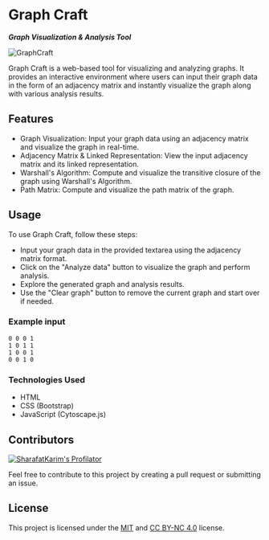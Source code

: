 # Graph Craft
***Graph Visualization & Analysis Tool***

![GraphCraft](https://socialify.git.ci/SharafatKarim/GraphCraft/image?description=1&descriptionEditable=Graph%20Visualization%20%26%20Analysis%20Tool&font=Source%20Code%20Pro&forks=1&issues=1&language=1&name=1&pattern=Circuit%20Board&pulls=1&stargazers=1&theme=Auto)

Graph Craft is a web-based tool for visualizing and analyzing graphs. It provides an interactive environment where users can input their graph data in the form of an adjacency matrix and instantly visualize the graph along with various analysis results.


## Features

- Graph Visualization: Input your graph data using an adjacency matrix and visualize the graph in real-time.
- Adjacency Matrix & Linked Representation: View the input adjacency matrix and its linked representation.
- Warshall's Algorithm: Compute and visualize the transitive closure of the graph using Warshall's Algorithm.
- Path Matrix: Compute and visualize the path matrix of the graph.

## Usage

To use Graph Craft, follow these steps:

- Input your graph data in the provided textarea using the adjacency matrix format.
- Click on the "Analyze data" button to visualize the graph and perform analysis.
- Explore the generated graph and analysis results.
- Use the "Clear graph" button to remove the current graph and start over if needed.

### Example input

```
0 0 0 1
1 0 1 1
1 0 0 1
0 0 1 0
```

### Technologies Used

- HTML
- CSS (Bootstrap)
- JavaScript (Cytoscape.js)

## Contributors

[![SharafatKarim's Profilator](https://profilator.deno.dev/SharafatKarim?v=1.0.0.alpha.4)](https://github.com/SharafatKarim)

Feel free to contribute to this project by creating a pull request or submitting an issue.

## License

This project is licensed under the [MIT](LICENSE) and [CC BY-NC 4.0](https://creativecommons.org/licenses/by-nc/4.0/) license.
